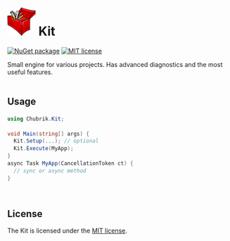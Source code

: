 # [![Kit project](https://raw.githubusercontent.com/chubrik/Kit/main/icon.png)](#) Kit
[![NuGet package](https://img.shields.io/nuget/v/Chubrik.Kit)](https://www.nuget.org/packages/Chubrik.Kit/)
[![MIT license](https://img.shields.io/github/license/chubrik/Kit)](https://github.com/chubrik/Kit/blob/main/LICENSE)

Small engine for various projects. Has advanced diagnostics and the most useful features.
<br><br>

## Usage
```csharp
using Chubrik.Kit;

void Main(string[] args) {
  Kit.Setup(...); // optional
  Kit.Execute(MyApp);
}
async Task MyApp(CancellationToken ct) {
  // sync or async method
}
```
<br>

## <a name="license"></a>License
The Kit is licensed under the [MIT license](https://github.com/chubrik/Kit/blob/main/LICENSE).
<br><br>
